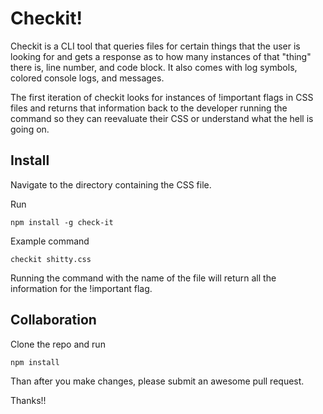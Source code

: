 # Checkit!

Checkit is a CLI tool that queries files for certain things that the user is looking for and gets a response as to how many instances of that "thing" there is, line number, and code block. It also comes with log symbols, colored console logs, and messages.

The first iteration of checkit looks for instances of !important flags in CSS files and returns that information back to the developer running the command so they can reevaluate their CSS or understand what the hell is going on.

## Install
Navigate to the directory containing the CSS file.

Run
```
npm install -g check-it

```

Example command
```
checkit shitty.css

```

Running the command with the name of the file will return all the information for the !important flag.

## Collaboration

Clone the repo and run
```
npm install

```

Than after you make changes, please submit an awesome pull request.

Thanks!!
